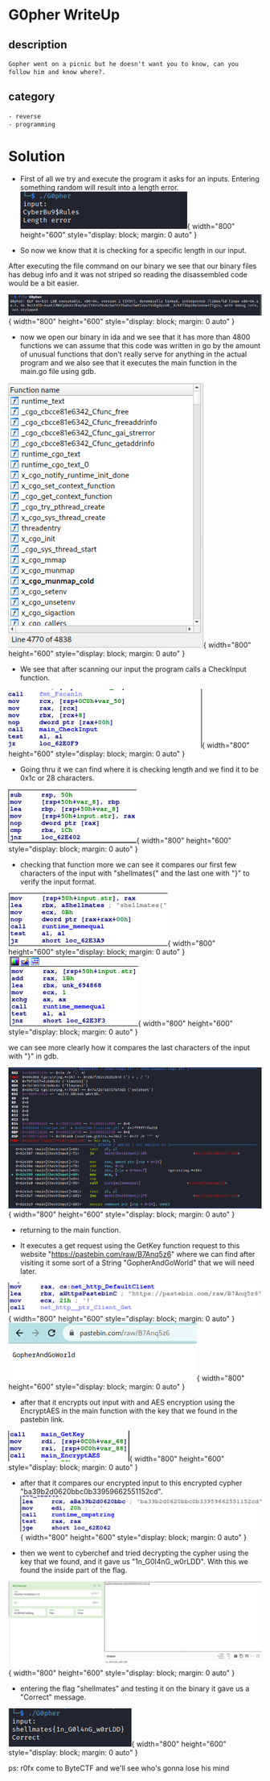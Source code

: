 # G0pher WriteUp

## description
    Gopher went on a picnic but he doesn't want you to know, can you follow him and know where?.

## category
    - reverse    
    - programming   

# Solution
 - First of all we try and execute the program it asks for an inputs. Entering something random will result into a length error.
![](First_execution.png){ width="800" height="600" style="display: block; margin: 0 auto" }

 - So now we know that it is checking for a specific length in our input.

After executing the file command on our binary we see that our binary files has debug info and it was not striped so reading the disassembled code would be a bit easier.

![](file_command.png){ width="800" height="600" style="display: block; margin: 0 auto" }

 - now we open our binary in ida and we see that it has more than 4800 functions we can assume that this code was written in go by the amount of unusual functions that don't really serve for anything in the actual program and we also see that it executes the main function in the main.go file using gdb.

![](functions.png){ width="800" height="600" style="display: block; margin: 0 auto" }

 - We see that after scanning our input the program calls a CheckInput function.

![](function_checkInput.png){ width="800" height="600" style="display: block; margin: 0 auto" }

 - Going thru it we can find where it is checking length and we find it to be 0x1c or 28 characters.

![](length_verification.png){ width="800" height="600" style="display: block; margin: 0 auto" }


 - checking that function more we can see it compares our first few characters of the input with "shellmates{"
and the last one with "}" to verify the input format.

![](format_verification_1.png){ width="800" height="600" style="display: block; margin: 0 auto" }
![](format_verification_2.png){ width="800" height="600" style="display: block; margin: 0 auto" }

we can see more clearly how it compares the last characters of the input with "}" in gdb.

![](format_verification_3.png){ width="800" height="600" style="display: block; margin: 0 auto" }

 - returning to the main function.

 - It executes a get request using the GetKey function request to this website "https://pastebin.com/raw/B7Anq5z6" where we can find after visiting it some sort of a String "GopherAndGoWorld" that we will need later.

![](GetRequest.png){ width="800" height="600" style="display: block; margin: 0 auto" }
![](pastebin.png){ width="800" height="600" style="display: block; margin: 0 auto" }

 - after that it encrypts out input with and AES encryption using the EncryptAES in the main function with the key that we found in the pastebin link.

![](EncryptAES.png){ width="800" height="600" style="display: block; margin: 0 auto" }

 - after that it compares our encrypted input to this encrypted cypher "ba39b2d0620bbc0b33959662551152cd".
![](AES_encrypted_flag_comaparaison.png){ width="800" height="600" style="display: block; margin: 0 auto" }

 - then we went to cyberchef and tried decrypting the cypher using the key that we found, and it gave us "1n_G0l4nG_w0rLDD". With this we found the inside part of the flag.

![](Decryption.png){ width="800" height="600" style="display: block; margin: 0 auto" }

 - entering the flag "shellmates" and testing it on the binary it gave us a "Correct" message.

![](correct.png){ width="800" height="600" style="display: block; margin: 0 auto" }
    
   
    
    
     
ps: r0fx come to ByteCTF and we'll see who's gonna lose his mind